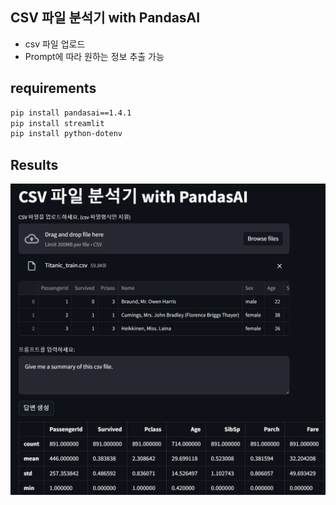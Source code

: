 ## CSV 파일 분석기 with PandasAI

- csv 파일 업로드
- Prompt에 따라 원하는 정보 추출 가능

## requirements

```bash
pip install pandasai==1.4.1
pip install streamlit
pip install python-dotenv
```

## Results

![csv-analyzer](./imgs/pandasai_results.png)
